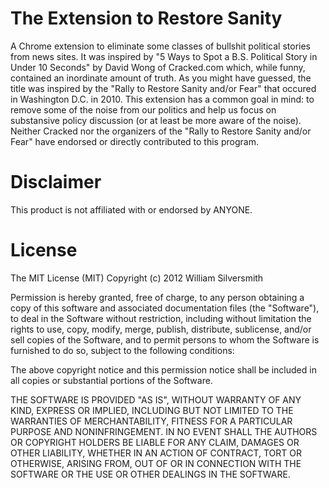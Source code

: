 The Extension to Restore Sanity
========================

A Chrome extension to eliminate some classes of bullshit political stories from news sites. It was inspired by "5 Ways to Spot a B.S. Political Story in Under 10 Seconds" by David Wong of Cracked.com which, while funny, contained an inordinate amount of truth. As you might have guessed, the title was inspired by the "Rally to Restore Sanity and/or Fear" that occured in Washington D.C. in 2010. This extension has a common goal in mind: to remove some of the noise from our politics and help us focus on substansive policy discussion (or at least be more aware of the noise). Neither Cracked nor the organizers of the "Rally to Restore Sanity and/or Fear" have endorsed or directly contributed to this program.

Disclaimer
========================

This product is not affiliated with or endorsed by ANYONE.

License
========================

The MIT License (MIT)
Copyright (c) 2012 William Silversmith

Permission is hereby granted, free of charge, to any person obtaining a copy of this software and associated documentation files (the "Software"), to deal in the Software without restriction, including without limitation the rights to use, copy, modify, merge, publish, distribute, sublicense, and/or sell copies of the Software, and to permit persons to whom the Software is furnished to do so, subject to the following conditions:

The above copyright notice and this permission notice shall be included in all copies or substantial portions of the Software.

THE SOFTWARE IS PROVIDED "AS IS", WITHOUT WARRANTY OF ANY KIND, EXPRESS OR IMPLIED, INCLUDING BUT NOT LIMITED TO THE WARRANTIES OF MERCHANTABILITY, FITNESS FOR A PARTICULAR PURPOSE AND NONINFRINGEMENT. IN NO EVENT SHALL THE AUTHORS OR COPYRIGHT HOLDERS BE LIABLE FOR ANY CLAIM, DAMAGES OR OTHER LIABILITY, WHETHER IN AN ACTION OF CONTRACT, TORT OR OTHERWISE, ARISING FROM, OUT OF OR IN CONNECTION WITH THE SOFTWARE OR THE USE OR OTHER DEALINGS IN THE SOFTWARE.
